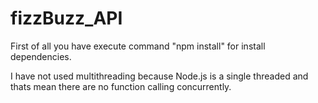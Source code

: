 # fizzBuzz_API

First of all you have execute command "npm install" for install dependencies.

I have not used multithreading because Node.js is a single threaded and thats mean there are no function calling concurrently.

